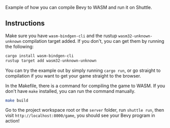 Example of how you can compile Bevy to WASM and run it on Shuttle.

## Instructions

Make sure you have `wasm-bindgen-cli` and the rustup `wasm32-unknown-unknown` compilation target added. If you don't, you can get them by running the following:

```bash
cargo install wasm-bindgen-cli
rustup target add wasm32-unknown-unknown
```

You can try the example out by simply running `cargo run`, or go straight to compilation if you want to get your game straight to the browser.

In the Makefile, there is a command for compiling the game to WASM.
If you don't have `make` installed, you can run the command manually.

```bash
make build
```

Go to the project workspace root or the `server` folder, run `shuttle run`, then visit `http://localhost:8000/game`, you should see your Bevy program in action!
